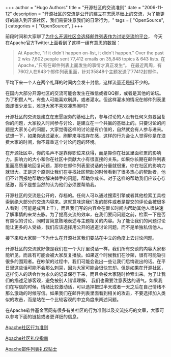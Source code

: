 +++
author = "Hugo Authors"
title = "开源社区的交流准则"
date = "2006-11-12"
description = "开源社区的交流是公开的建立在志愿基础上的交流，为了能更好的融入到开源社区，我们需要注意我们的日常行为。"
tags = [
    "OpenSource",
]
categories = [
    "OpenSource",
]
+++

前段时间和大家聊了[为什么开源社区会选择邮件列表作为讨论交流的平台](https://willemjiang.github.io/blog/2016/why-we-use-mailing-list/)， 今天在Apache官方Twitter上面看到了这样一组有意思的数据：

> At Apache, "if it didn't happen on-list, it didn't happen." Over the past 2 wks 7,602 people sent 77,412 emails on 35,848 topics & 643 lists.
> 在Apache，”只有在邮件列表上面发生的事情才真正发生“。 在最近两周，有7602人在643个邮件列表里面，针对35848个主题发送了77412封邮件。

平均下来一个人在两个礼拜的时间内会发十封信，这样流量还是挺不少的。

在国内大部分开源社区的交流可能会发生在微信或者QQ群，或者是其他的论坛。为了积攒人气，有些人可能喜欢刷屏，或者灌水。但这样灌水的情况在邮件列表里面却很少发生，难道大家不喜欢凑热闹吗?

开源社区的交流是建立在志愿服务的基础上的，参与讨论的人没有任何义务要回复你的问题，大家投入时间参与讨论，是建立在一个共赢的基础上的。只要讨论的问题是大家关心的问题，大家觉得这样的讨论是有价值的，自然就会有人参与进来。试想一下，如果你通过灌水，刷屏来寻找存在感，这样的行为会让人觉得你是在浪费大家的时间，你不尊重这个讨论问题的环境。

在开源社区中，你的名声不是靠你职位来获得，而是靠你在社区里面积累的影响力。影响力的大小和你在社区中贡献大小有很直接的关系。如果你长期在邮件列表里面高质量地回复问题，那你在邮件列表里说话的分量就很重，你在社区的影响力就很大。正是这个原则让我们在寻找社区帮助的时候看到了很多热心的帮助者，他们不计回报地帮助你解决棘手的问题，帮助你成长。对于这样的帮助我们应该心存感激，而不是想当然的认为他们必须要帮助我。

开源社区的交流是公开的，存档的。任何人可以通过搜索引擎或者其他检索工具检索到绝大部分的交流内容来。这就意味这我们发的邮件或者是提交的评论会被很多人看到（可能是成百上千），而且我们写的内容会在很长时间内帮助其他人很快速了解事情的来龙去脉。为了提高交流的效率，在我们要问问题之前，检索一下是否有类似的讨论，同时言简意赅地表述与主题相关的内容。为了能让我们的问题讨论能让更多的人受益，我们应该选择用公开的通道讨论问题，而不是单独私信他人。

接下来和大家聊一下为什么在开源社区我们要站在中立的角度上去讨论问题。

开源社区的交流就好像是我们在一个大厅里说话一样，我们所有交谈的内容大家都能听见，而且有可能会被大家反复播放。如果这个时候我们在吵架，很有可能吸引很多的围观者。在吵架的过程中，我们可能会说出一些让我们后悔说出的话。在平日里这些话可能不会那么刺耳，因为大家可能会很快忘却。但是如果在开源社区，这样伤人的话会作为永久的记录保存下来，而且会被大家随时检索出来。为了让我们的描述足够客观，避免被别人错误理解， 我们也需要注意表达的语气。如果我们在写信的时候，情绪比较激动话，可以选择把过半天或者一天之后在自己情绪不那么激动的时候写信。如果我们在邮件列表里面看到相关的攻击，不要选择加入类似的攻击，而是站在一个比较客观的中立角度来阐述问题。

在Apache软件基金官网有很多有关社区的行为准则以及交流技巧的文章，大家可以参考下面的链接或者更详细的信息。

[Apache社区行为准则](http://www.apache.org/foundation/policies/conduct.html)

[Apache社区礼仪指南](http://community.apache.org/contributors/etiquette)

[Apache邮件列表礼仪贴士](http://apache.org/dev/contrib-email-tips.html)
